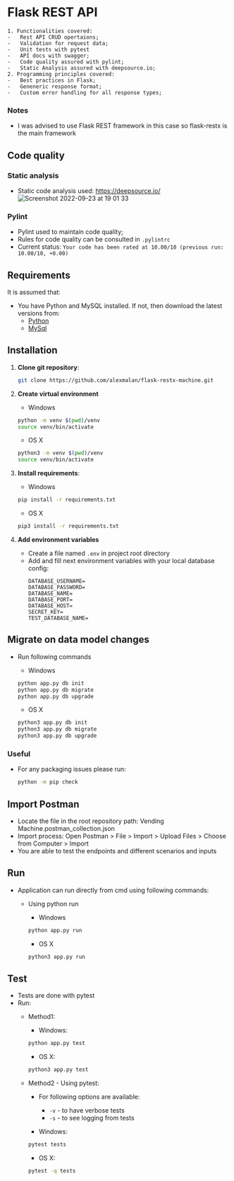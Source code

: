 # Flask REST API
    1. Functionalities covered:
    -   Rest API CRUD opertaions;
    -   Validation for request data;
    -   Unit tests with pytest
    -   API docs with swagger;
    -   Code quality assured with pylint;
    -   Static Analysis assured with deepsource.io;
    2. Programming principles covered:
    -   Best practices in Flask;
    -   Geneneric response format;
    -   Custom error handling for all response types;

### Notes

- I was advised to use Flask REST framework in this case so flask-restx is the main framework

## Code quality

### Static analysis
- Static code analysis used: https://deepsource.io/
![Screenshot 2022-09-23 at 19 01 33](https://user-images.githubusercontent.com/19578866/192003738-d0e83172-1fa2-482d-8b16-2588da7b028c.png)

### Pylint
- Pylint used to maintain code quality;
- Rules for code quality can be consulted in `.pylintrc`
- Current status: `Your code has been rated at 10.00/10 (previous run: 10.00/10, +0.00)`

## Requirements

It is assumed that:
-   You have Python and MySQL installed. If not, then download the latest versions from:
    * [Python](https://www.python.org/downloads/)
    * [MySql](https://dev.mysql.com/downloads/installer/)

## Installation

1. **Clone git repository**:
   ```bash
   git clone https://github.com/alexmalan/flask-restx-machine.git
   ```

2. **Create virtual environment**
    - Windows
    ```bash
    python -m venv $(pwd)/venv
    source venv/bin/activate
    ```
   
    - OS X
    ```bash
    python3 -m venv $(pwd)/venv
    source venv/bin/activate
    ```

3. **Install requirements**:
    - Windows
    ```bash
    pip install -r requirements.txt
    ```
   
    - OS X
    ```bash
    pip3 install -r requirements.txt
    ```

4. **Add environment variables**
    - Create a file named `.env` in project root directory
    - Add and fill next environment variables with your local database config:
        ```.env
        DATABASE_USERNAME=
        DATABASE_PASSWORD=
        DATABASE_NAME=
        DATABASE_PORT=
        DATABASE_HOST=
        SECRET_KEY=
        TEST_DATABASE_NAME=
        ```

## Migrate on data model changes
    
- Run following commands
    - Windows
    ```bash
    python app.py db init
    python app.py db migrate
    python app.py db upgrade
    ```
    
    - OS X
    ```bash
    python3 app.py db init
    python3 app.py db migrate
    python3 app.py db upgrade
    ```

### Useful

- For any packaging issues please run:
  ```bash
  python -m pip check
  ```

## Import Postman
- Locate the file in the root repository path: Vending Machine.postman_collection.json
- Import process: Open Postman > File > Import > Upload Files > Choose from Computer > Import
- You are able to test the endpoints and different scenarios and inputs

## Run

-   Application can run directly from cmd using following commands:
    - Using python run
        - Windows
        ```bash
        python app.py run
        ```
      
        - OS X
        ```bash
        python3 app.py run
        ```

## Test

- Tests are done with pytest
- Run:
    - Method1:
        - Windows:
        ```bash
        python app.py test
        ```
        
        - OS X:
        ```bash
        python3 app.py test
        ```
    - Method2 - Using pytest:
        - For following options are available:
            - `-v` - to have verbose tests
            - `-s` - to see logging from tests
      
        - Windows:
        ```bash
        pytest tests
        ```
        
        - OS X:
        ```bash
        pytest -q tests
        ```

